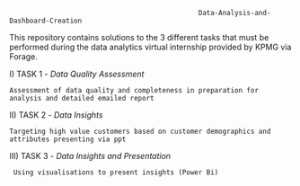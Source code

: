                                                    Data-Analysis-and-Dashboard-Creation

This repository contains solutions to the 3 different tasks that must be performed during the data analytics virtual internship provided by KPMG via Forage.

I) TASK 1 - _Data Quality Assessment_

    Assessment of data quality and completeness in preparation for analysis and detailed emailed report

II) TASK 2 - _Data Insights_

    Targeting high value customers based on customer demographics and attributes presenting via ppt

III) TASK 3 - _Data Insights and Presentation_

     Using visualisations to present insights (Power Bi)
